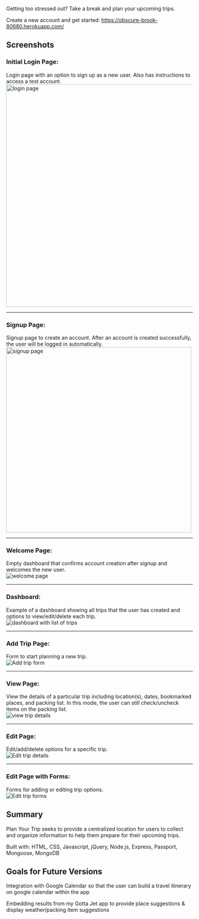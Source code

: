 Getting too stressed out? Take a break and plan your upcoming trips.

Create a new account and get started: https://obscure-brook-80680.herokuapp.com/

## Screenshots

### Initial Login Page:
Login page with an option to sign up as a new user. Also has instructions to access a test account.<br/>
<img src="images/login-page.png" width="600" title="login page" alt="login page">

---

### Signup Page:
Signup page to create an account. After an account is created successfully, the user will be logged in automatically.<br/>
<img src="images/signup-page.png" width="500" title="signup page" alt="signup page">

---

### Welcome Page:
Empty dashboard that confirms account creation after signup and welcomes the new user.<br/>
![welcome page](images/welcome.png)

---

### Dashboard:
Example of a dashboard showing all trips that the user has created and options to view/edit/delete each trip.\
![dashboard with list of trips](images/dashboard.png)

---

### Add Trip Page:
Form to start planning a new trip.\
![Add trip form](images/add-trip.png)

---

### View Page:
View the details of a particular trip including location(s), dates, bookmarked places, and packing list. In this mode, the user can still check/uncheck items on the packing list.\
![view trip details](images/view-trip.png)

---

### Edit Page:
Edit/add/delete options for a specific trip.\
![Edit trip details](images/edit-trip.png)

---

### Edit Page with Forms:
Forms for adding or editing trip options.\
![Edit trip forms](images/edit-trip-forms.png)

## Summary

Plan Your Trip seeks to provide a centralized location for users to collect and organize information to help them prepare for their upcoming trips.

Built with: HTML, CSS, Javascript, jQuery, Node.js, Express, Passport, Mongoose, MongoDB

## Goals for Future Versions

Integration with Google Calendar so that the user can build a travel itinerary on google calendar within the app

Embedding results from my Gotta Jet app to provide place suggestions & display weather/packing item suggestions
